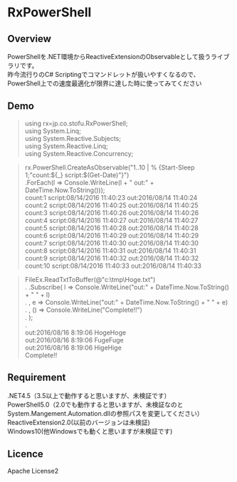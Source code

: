 RxPowerShell
====

## Overview
PowerShellを.NET環境からReactiveExtensionのObservableとして扱うライブラリです。  
昨今流行りのC# Scriptingでコマンドレットが扱いやすくなるので、PowerShell上での速度最適化が限界に達した時に使ってみてください  

## Demo
> using rx=jp.co.stofu.RxPowerShell;  
> using System.Linq;  
> using System.Reactive.Subjects;  
> using System.Reactive.Linq;  
> using System.Reactive.Concurrency;  
  
> rx.PowerShell.CreateAsObservable<string>("1..10 | % {Start-Sleep 1;\"count:${_} script:$(Get-Date)\"}")  
               .ForEach(l => Console.WriteLine(l + " out:" + DateTime.Now.ToString()));  
count:1 script:08/14/2016 11:40:23 out:2016/08/14 11:40:24  
count:2 script:08/14/2016 11:40:25 out:2016/08/14 11:40:25  
count:3 script:08/14/2016 11:40:26 out:2016/08/14 11:40:26  
count:4 script:08/14/2016 11:40:27 out:2016/08/14 11:40:27  
count:5 script:08/14/2016 11:40:28 out:2016/08/14 11:40:28  
count:6 script:08/14/2016 11:40:29 out:2016/08/14 11:40:29  
count:7 script:08/14/2016 11:40:30 out:2016/08/14 11:40:30  
count:8 script:08/14/2016 11:40:31 out:2016/08/14 11:40:31  
count:9 script:08/14/2016 11:40:32 out:2016/08/14 11:40:32  
count:10 script:08/14/2016 11:40:33 out:2016/08/14 11:40:33  
  
> FileEx.ReadTxtToBuffer(@"c:\tmp\Hoge.txt")  
.       .Subscribe(   l  => Console.WriteLine("out:" + DateTime.Now.ToString() + " " + l)  
.                   , e  => Console.WriteLine("out:" + DateTime.Now.ToString() + " " + e)  
.                   , () => Console.WriteLine("Complete!!")  
.                 );  
.   
out:2016/08/16 8:19:06 HogeHoge  
out:2016/08/16 8:19:06 FugeFuge  
out:2016/08/16 8:19:06 HigeHige  
Complete!!  

## Requirement
.NET4.5（3.5以上で動作すると思いますが、未検証です）  
PowerShell5.0（2.0でも動作すると思いますが、未検証なのとSystem.Mangement.Automation.dllの参照パスを変更してください）  
ReactiveExtension2.0(以前のバージョンは未検証)  
Windows10(他Windowsでも動くと思いますが未検証です)  
  

## Licence
Apache License2

